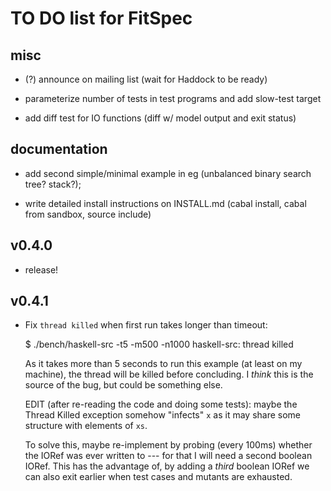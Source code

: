 TO DO list for FitSpec
======================

misc
----

* (?) announce on mailing list (wait for Haddock to be ready)

* parameterize number of tests in test programs and add slow-test target

* add diff test for IO functions (diff w/ model output and exit status)


documentation
-------------

* add second simple/minimal example in eg
  (unbalanced binary search tree?  stack?);

* write detailed install instructions on INSTALL.md
  (cabal install, cabal from sandbox, source include)


v0.4.0
------

* release!


v0.4.1
------

* Fix `thread killed` when first run takes longer than timeout:

	$ ./bench/haskell-src -t5 -m500 -n1000
	haskell-src: thread killed

  As it takes more than 5 seconds to run this example (at least on my machine),
  the thread will be killed before concluding.  I *think* this is the source of
  the bug, but could be something else.

  EDIT (after re-reading the code and doing some tests): maybe the Thread
  Killed exception somehow "infects" `x` as it may share some structure with
  elements of `xs`.

  To solve this, maybe re-implement by probing (every 100ms) whether the IORef
  was ever written to --- for that I will need a second boolean IORef.  This has
  the advantage of, by adding a *third* boolean IORef we can also exit earlier
  when test cases and mutants are exhausted.
